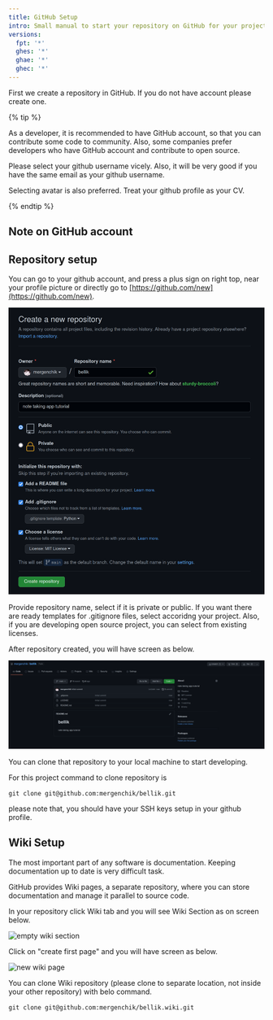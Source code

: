 ```yaml
---
title: GitHub Setup
intro: Small manual to start your repository on GitHub for your project.
versions:
  fpt: '*'
  ghes: '*'
  ghae: '*'
  ghec: '*'
---
```


First we create a repository in GitHub. If you do not have account please create one.

{% tip %}

As a developer, it is recommended to have GitHub account, so that you can contribute some code to community. Also, some companies prefer developers who have GitHub account and contribute to open source.

Please select your github username vicely. Also, it will be very good if you have the same email as your github username.

Selecting avatar is also preferred. Treat your github profile as your CV.

{% endtip %}

## Note on GitHub account


## Repository setup

You can go to your github account, and press a plus sign on right top, near your profile picture or directly go to [https://github.com/new](https://github.com/new).

![new repository screen](images/github_setup/01_create_repository.png)

Provide repository name, select if it is private or public. If you want there are ready templates for .gitignore files, select accoridng your project. Also, if you are developing open source project, you can select from existing licenses.

After repository created, you will have screen as below.

![repository just created screen](images/github_setup/02_repository_created.png)

You can clone that repository to your local machine to start developing.

For this project command to clone repository is

```
git clone git@github.com:mergenchik/bellik.git
```

please note that, you should have your SSH keys setup in your github profile.

## Wiki Setup

The most important part of any software is documentation. Keeping documentation up to date is very difficult task.

GitHub provides Wiki pages, a separate repository, where you can store documentation and manage it parallel to source code.

In your repository click Wiki tab and you will see Wiki Section as on screen below.

![empty wiki section](images/github_setup/03_wiki_section.png)

Click on "create first page" and you will have screen as below.

![new wiki page](images/github_setup/04_new_wiki_page.png)

You can clone Wiki repository (please clone to separate location, not inside your other repository) with belo command.

```
git clone git@github.com:mergenchik/bellik.wiki.git
```
